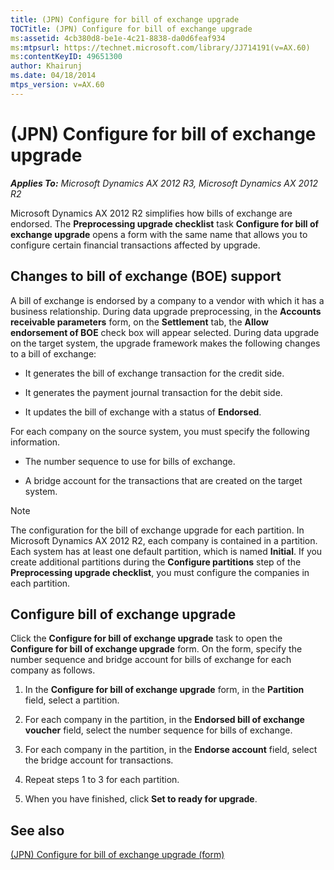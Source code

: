 ```yaml
---
title: (JPN) Configure for bill of exchange upgrade
TOCTitle: (JPN) Configure for bill of exchange upgrade
ms:assetid: 4cb380d8-be1e-4c21-8838-da0d6feaf934
ms:mtpsurl: https://technet.microsoft.com/library/JJ714191(v=AX.60)
ms:contentKeyID: 49651300
author: Khairunj
ms.date: 04/18/2014
mtps_version: v=AX.60
---
```


# (JPN) Configure for bill of exchange upgrade 


_**Applies To:** Microsoft Dynamics AX 2012 R3, Microsoft Dynamics AX 2012 R2_

Microsoft Dynamics AX 2012 R2 simplifies how bills of exchange are endorsed. The **Preprocessing upgrade checklist** task **Configure for bill of exchange upgrade** opens a form with the same name that allows you to configure certain financial transactions affected by upgrade.

## Changes to bill of exchange (BOE) support

A bill of exchange is endorsed by a company to a vendor with which it has a business relationship. During data upgrade preprocessing, in the **Accounts receivable parameters** form, on the **Settlement** tab, the **Allow endorsement of BOE** check box will appear selected. During data upgrade on the target system, the upgrade framework makes the following changes to a bill of exchange:

  - It generates the bill of exchange transaction for the credit side.

  - It generates the payment journal transaction for the debit side.

  - It updates the bill of exchange with a status of **Endorsed**.

For each company on the source system, you must specify the following information.

  - The number sequence to use for bills of exchange.

  - A bridge account for the transactions that are created on the target system.


> [!NOTE]
> <P>The configuration for the bill of exchange upgrade for each partition. In Microsoft Dynamics AX 2012 R2, each company is contained in a partition. Each system has at least one default partition, which is named <STRONG>Initial</STRONG>. If you create additional partitions during the <STRONG>Configure partitions</STRONG> step of the <STRONG>Preprocessing upgrade checklist</STRONG>, you must configure the companies in each partition.</P>



## Configure bill of exchange upgrade

Click the **Configure for bill of exchange upgrade** task to open the **Configure for bill of exchange upgrade** form. On the form, specify the number sequence and bridge account for bills of exchange for each company as follows.

1.  In the **Configure for bill of exchange upgrade** form, in the **Partition** field, select a partition.

2.  For each company in the partition, in the **Endorsed bill of exchange voucher** field, select the number sequence for bills of exchange.

3.  For each company in the partition, in the **Endorse account** field, select the bridge account for transactions.

4.  Repeat steps 1 to 3 for each partition.

5.  When you have finished, click **Set to ready for upgrade**.

## See also

[(JPN) Configure for bill of exchange upgrade (form)](https://technet.microsoft.com/library/jj713625\(v=ax.60\))

  



